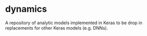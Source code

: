 # dynamics

A repository of analytic models implemented in Keras to be drop in
replacements for other Keras models (e.g. DNNs).